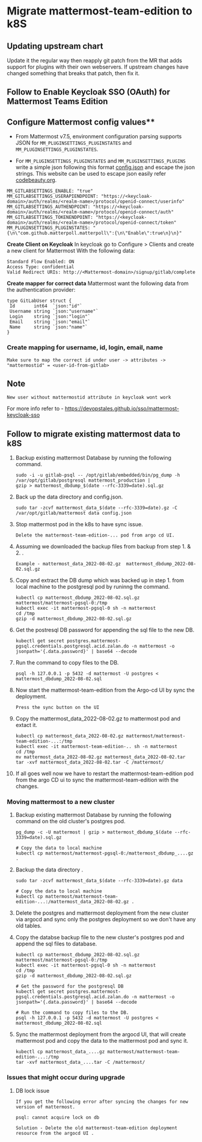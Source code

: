 
# Migrate mattermost-team-edition to k8S

## Updating upstream chart

Update it the regular way then reapply git patch from the MR that adds support for plugins with their own webservers.
If upstream changes have changed something that breaks that patch, then fix it.

## Follow to Enable Keycloak SSO (OAuth) for Mattermost Teams Edition

## Configure Mattermost config values**

- From Mattermost v7.5, environment configuration parsing supports JSON for `MM_PLUGINSETTINGS_PLUGINSTATES`
    and `MM_PLUGINSETTINGS_PLUGINSTATES`.

- For `MM_PLUGINSETTINGS_PLUGINSTATES` and `MM_PLUGINSETTINGS_PLUGINS` write a simple json following this format
    [config.json](https://github.com/mattermost/mattermost-server/blob/master/tests/test-config.json#L379) and escape
        the json strings. This website can be used to escape json easily refer [codebeauty.org](https://codebeautify.org/json-escape-unescape).

```text
MM_GITLABSETTINGS_ENABLE: "true"
MM_GITLABSETTINGS_USERAPIENDPOINT: "https://<keycloak-domain>/auth/realms/<realm-name>/protocol/openid-connect/userinfo"
MM_GITLABSETTINGS_AUTHENDPOINT: "https://<keycloak-domain>/auth/realms/<realm-name>/protocol/openid-connect/auth"
MM_GITLABSETTINGS_TOKENENDPOINT: "https://<keycloak-domain>/auth/realms/<realm-name>/protocol/openid-connect/token"
MM_PLUGINSETTINGS_PLUGINSTATES: "{\n\"com.github.matterpoll.matterpoll\":{\n\"Enable\":true\n}\n}"
```

**Create Client on Keycloak**
In keycloak go to Configure > Clients and create a new client for
Mattermost With the following data:

```text
Standard Flow Enabled: ON
Access Type: confidential
Valid Redirect URIs: http://<Mattermost-domain>/signup/gitlab/complete
```

**Create mapper for correct data**
Mattermost want the following data from the authentication provider:

```golang
type GitLabUser struct {
 Id       int64  `json:"id"`
 Username string `json:"username"`
 Login    string `json:"login"`
 Email    string `json:"email"`
 Name     string `json:"name"`
}

```

### Create mapping for username, id, login, email, name

```text
Make sure to map the correct id under user -> attributes -> "mattermostid" = <user-id-from-gitlab>
```

## Note

```text
New user without mattermostid attribute in keycloak wont work
```

For more info refer to - <https://devopstales.github.io/sso/mattermost-keycloak-sso>

## Follow to migrate existing mattermost data to k8S  

1. Backup existing mattermost Database by running the following command.

    ```shell
    sudo -i -u gitlab-psql -- /opt/gitlab/embedded/bin/pg_dump -h /var/opt/gitlab/postgresql mattermost_production |
    gzip > mattermost_dbdump_$(date --rfc-3339=date).sql.gz
    ```

2. Back up the data directory and config.json.

    ```shell
    sudo tar -zcvf mattermost_data_$(date --rfc-3339=date).gz -C /var/opt/gitlab/mattermost data config.json
    ```

3. Stop mattermost pod in the k8s to have sync issue.

    ```text
    Delete the mattermost-team-edition-... pod from argo cd UI.
    ```

4. Assuming we downloaded the backup files from backup from step 1. & 2. .

    ```text
    Example - mattermost_data_2022-08-02.gz  mattermost_dbdump_2022-08-02.sql.gz
    ```

5. Copy and extract the DB dump which was backed up in step 1. from local machine to the postgresql pod by runinng the command.

    ```shell
    kubectl cp mattermost_dbdump_2022-08-02.sql.gz mattermost/mattermost-pgsql-0:/tmp
    kubectl exec -it mattermost-pgsql-0 sh -n mattermost
    cd /tmp
    gzip -d mattermost_dbdump_2022-08-02.sql.gz
    ```

6. Get the postresql DB password for appending the sql file to the new DB.

    ```shell
    kubectl get secret postgres.mattermost-pgsql.credentials.postgresql.acid.zalan.do -n mattermost -o jsonpath='{.data.password}' | base64 --decode

    ```

7. Run the command to copy files to the DB.

    ```shell
    psql -h 127.0.0.1 -p 5432 -d mattermost -U postgres < mattermost_dbdump_2022-08-02.sql
    ```

8. Now start the mattermost-team-edition from the Argo-cd UI by sync the deployment.

    ```text
    Press the sync button on the UI
    ```

9. Copy the mattermost_data_2022-08-02.gz to mattermost pod and extact it.

    ```shell
    kubectl cp mattermost_data_2022-08-02.gz mattermost/mattermost-team-edition-...:/tmp
    kubectl exec -it mattermost-team-edition-.. sh -n mattermost
    cd /tmp
    mv mattermost_data_2022-08-02.gz mattermost_data_2022-08-02.tar
    tar -xvf mattermost_data_2022-08-02.tar -C /mattermost/
    ```

10. If all goes well now we have to restart the mattermost-team-edition pod from the argo CD ui to sync the
    mattermost-team-edition with the changes.

### Moving mattermost to a new cluster

1. Backup existing mattermost Database by running the following command on the old cluster's postgres pod.

    ```shell
    pg_dump -c -U mattermost | gzip > mattermost_dbdump_$(date --rfc-3339=date).sql.gz
    
   # Copy the data to local machine
    kubectl cp mattermost/mattermost-pgsql-0:/mattermost_dbdump_....gz .
    ```

2. Backup the data directory .

    ```shell
    sudo tar -zcvf mattermost_data_$(date --rfc-3339=date).gz data

    # Copy the data to local machine
    kubectl cp mattermost/mattermost-team-edition-...:/mattermost_data_2022-08-02.gz .
    ```

3. Delete the postgres and mattermost deployment from the new cluster via argocd and sync only the
    postgres deployment so we don't have any old tables.

4. Copy the databse backup file to the new cluster's postgres pod and append the sql files to database.

    ```shell
    kubectl cp mattermost_dbdump_2022-08-02.sql.gz mattermost/mattermost-pgsql-0:/tmp
    kubectl exec -it mattermost-pgsql-0 sh -n mattermost
    cd /tmp
    gzip -d mattermost_dbdump_2022-08-02.sql.gz

    # Get the password for the postgresql DB
    kubectl get secret postgres.mattermost-pgsql.credentials.postgresql.acid.zalan.do -n mattermost -o jsonpath='{.data.password}' | base64 --decode

    # Run the command to copy files to the DB.
    psql -h 127.0.0.1 -p 5432 -d mattermost -U postgres < mattermost_dbdump_2022-08-02.sql
    ```

5. Sync the mattermost deployment from the argocd UI, that will create mattermost pod and copy the data to
    the mattermost pod and sync it.

    ```shell
    kubectl cp mattermost_data_....gz mattermost/mattermost-team-edition-...:/tmp
    tar -xvf mattermost_data_....tar -C /mattermost/
    ```

### Issues that might occur during upgrade

1. DB lock issue

    ```text
    If you get the following error after syncing the changes for new version of mattermost.

    psql: cannot acquire lock on db
    ```

    ```text
    Solution - Delete the old mattermost-team-edition deployment resource from the argocd UI .
    ```

